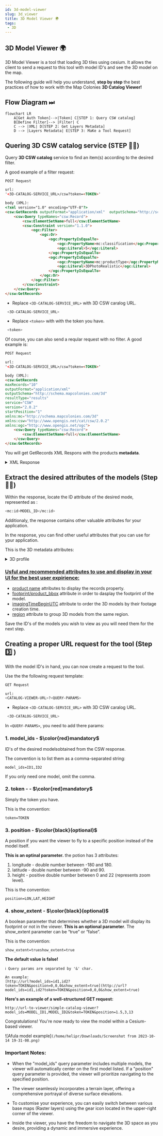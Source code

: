 ```yaml
---
id: 3d-model-viewer
slug: 3d_viewer 
title: 3D Model Viewer 🌍
tags: 
 - 3D
---
```


## 3D Model Viewer 🌍
 3D Model Viewer is a tool that loading 3D tiles using cesium. It allows the client to send a request to this tool with model ID's and see the 3D model on the map.

 The following guide will help you understand, **step by step** the best practices of how to work with the Map Colonies **3D Catalog Viewer!**

 ## Flow Diagram ⏭
```mermaid
flowchart LR
    A[Get Auth Token]-->|Token| C[STEP 1: Query CSW catalog]
    B[Define Filter]--> |Filter| C
    C --> |XML| D[STEP 2: Get Layers Metadata]
    D --> |Layers Metadata| E[STEP 3: MaKe a Tool Request]
```

## Quering 3D CSW catalog service (STEP ☝🏼)
Query **3D CSW catalog** service to find an item(s) according to the desired filter.

A good example of a filter request:
```html
POST Request

url:
'<3D-CATALOG-SERVICE_URL>/csw?token=<TOKEN>'

body (XML):
<?xml version="1.0" encoding="UTF-8"?>
<csw:GetRecords outputFormat="application/xml"  outputSchema="http://schema.mapcolonies.com/3d" resultType="results" service="CSW" version="2.0.2" startPosition="1" maxRecords="200" xmlns:mc="http://schema.mapcolonies.com/3d" xmlns:csw="http://www.opengis.net/cat/csw/2.0.2" xmlns:ogc="http://www.opengis.net/ogc">
    <csw:Query typeNames="csw:Record">
        <csw:ElementSetName>full</csw:ElementSetName>
        <csw:Constraint version="1.1.0">
            <ogc:Filter>
                <ogc:Or>
                    <ogc:PropertyIsEqualTo>
                        <ogc:PropertyName>mc:classification</ogc:PropertyName>
                        <ogc:Literal>5</ogc:Literal>
                    </ogc:PropertyIsEqualTo>
                    <ogc:PropertyIsEqualTo>
                        <ogc:PropertyName>mc:productType</ogc:PropertyName>
                        <ogc:Literal>3DPhotoRealistic</ogc:Literal>
                    </ogc:PropertyIsEqualTo>
                </ogc:Or>
            </ogc:Filter>
        </csw:Constraint>
    </csw:Query>
</csw:GetRecords>
``` 
 - Replace `<3D-CATALOG-SERVICE_URL>` with 3D CSW caralog URL.
``` bash 
 <3D-CATALOG-SERVICE_URL>
 ```
 - Replace `<token>` with with the token you have.
``` bash 
 <token>
 ```

Of course, you can also send a reqular request with no filter. 
A good example is:
``` html
POST Request

url:
'<3D-CATALOG-SERVICE_URL>/csw?token=<TOKEN>'

body (XML):
<csw:GetRecords 
maxRecords="10" 
outputFormat="application/xml"
outputSchema="http://schema.mapcolonies.com/3d" 
resultType="results" 
service="CSW"
version="2.0.2" 
startPosition="1" 
xmlns:mc="http://schema.mapcolonies.com/3d"
xmlns:csw="http://www.opengis.net/cat/csw/2.0.2"
xmlns:ogc="http://www.opengis.net/ogc">
    <csw:Query typeNames="csw:Record">
        <csw:ElementSetName>full</csw:ElementSetName>
    </csw:Query>
</csw:GetRecords>
``` 
You will get GetRecords XML Respons with the products **metadata**.

<details>
<summary>XML Response</summary>

`````` html
<?xml version="1.0" encoding="UTF-8" standalone="no"?>
<!-- pycsw 2.7.dev0 -->
<csw:GetRecordsResponse xmlns:csw="http://www.opengis.net/cat/csw/2.0.2" xmlns:dc="http://purl.org/dc/elements/1.1/" xmlns:dct="http://purl.org/dc/terms/" xmlns:gmd="http://www.isotc211.org/2005/gmd" xmlns:gml="http://www.opengis.net/gml" xmlns:ows="http://www.opengis.net/ows" xmlns:xs="http://www.w3.org/2001/XMLSchema" xmlns:xsi="http://www.w3.org/2001/XMLSchema-instance" xmlns:mc="http://schema.mapcolonies.com/3d" version="2.0.2" xsi:schemaLocation="http://www.opengis.net/cat/csw/2.0.2 http://schemas.opengis.net/csw/2.0.2/CSW-discovery.xsd">
    <csw:SearchStatus timestamp="2023-10-15T10:49:46Z"/>
    <csw:SearchResults numberOfRecordsMatched="2" numberOfRecordsReturned="2" nextRecord="0" recordSchema="http://schema.mapcolonies.com/3d" elementSet="full">
        <mc:MC3DRecord>
            <mc:accuracyLE90>8.0</mc:accuracyLE90>
            <mc:classification>6</mc:classification>
            <mc:creationDateUTC>1970-01-01</mc:creationDateUTC>
            <mc:footprint>{"type":"Polygon","coordinates":[[[35.2670012825,32.5856881598],[35.2670012825,32.6300363309],[35.3105702702,32.6300363309],[35.3105702702,32.5856881598],[35.2670012825,32.5856881598]]]}</mc:footprint>
            <mc:maxHorizontalAccuracyCE90>8.0</mc:maxHorizontalAccuracyCE90>
            <mc:id>53c9e5f6-31d6-47a1-bc11-64e150bcc13b</mc:id>
            <mc:insertDate>2023-10-11T18:33:18Z</mc:insertDate>
            <mc:links scheme="3D_LAYER" name="" description="">https://URL-TO-3D-TILE/api/3d/v1/b3dm/model/tileset.json</mc:links>
            <mc:producerName>IDFMU</mc:producerName>
            <mc:productBBox>35.2670012825,32.5856881598,35.3105702702,32.6300363309</mc:productBBox>
            <mc:productId>53c9e5f6-31d6-47a1-bc11-64e150bcc13b</mc:productId>
            <mc:productName>natik-q2</mc:productName>
            <mc:productSource>\\domtest\mimi\archi\maz\silver\libot\afula-whole</mc:productSource>
            <mc:productStatus>PUBLISHED</mc:productStatus>
            <mc:productType>3DPhotoRealistic</mc:productType>
            <mc:productVersion>1</mc:productVersion>
            <mc:productionSystem>i</mc:productionSystem>
            <mc:productionSystemVersion>uy</mc:productionSystemVersion>
            <mc:region>kl</mc:region>
            <mc:sensors>k</mc:sensors>
            <mc:imagingTimeEndUTC>2023-08-20T12:16:00Z</mc:imagingTimeEndUTC>
            <mc:imagingTimeBeginUTC>2023-08-11T18:48:00Z</mc:imagingTimeBeginUTC>
            <mc:SRS>4326</mc:SRS>
            <mc:SRSName>WGS84GEO</mc:SRSName>
            <mc:type>RECORD_3D</mc:type>
            <mc:updateDateUTC>2023-10-11T18:33:18Z</mc:updateDateUTC>
            <ows:BoundingBox crs="urn:x-ogc:def:crs:EPSG:6.11:4326" dimensions="2">
                <ows:LowerCorner>32.5856881598 35.2670012825</ows:LowerCorner>
                <ows:UpperCorner>32.6300363309 35.3105702702</ows:UpperCorner>
            </ows:BoundingBox>
        </mc:MC3DRecord>
        <mc:MC3DRecord>
            <mc:accuracyLE90>999.0</mc:accuracyLE90>
            <mc:classification>6</mc:classification>
            <mc:creationDateUTC>1970-01-01</mc:creationDateUTC>
            <mc:footprint>{"type":"Polygon","coordinates":[[[34.8,31.9],[34.8,31.9],[34.82,31.90],[34.81968953570555,31.91211446418133],[34.8809,31.913]]]}</mc:footprint>
            <mc:maxHorizontalAccuracyCE90>999.0</mc:maxHorizontalAccuracyCE90>
            <mc:id>e8a7ee77-1f95-4ac7-ad6e-24aae7859be5</mc:id>
            <mc:insertDate>2023-10-14T15:05:15Z</mc:insertDate>
            <mc:links scheme="3D_LAYER" name="" description="">https://URL-TO-3D-TILE/api/3d/v1/b3dm/model/tileset.json</mc:links>
            <mc:producerName>IDFMU</mc:producerName>
            <mc:productId>e8a7ee77-1f95-4ac7-ad6e-24aa5</mc:productId>
            <mc:productName>רחובות</mc:productName>
            <mc:productSource>\\domtest\mimi\archi\maz\silver\libot\City</mc:productSource>
            <mc:productStatus>PUBLISHED</mc:productStatus>
            <mc:productType>3DPhotoRealistic</mc:productType>
            <mc:productVersion>1</mc:productVersion>
            <mc:productionSystem>123</mc:productionSystem>
            <mc:productionSystemVersion>123</mc:productionSystemVersion>
            <mc:region>ישראל</mc:region>
            <mc:sensors>סנסור</mc:sensors>
            <mc:imagingTimeEndUTC>2023-10-08T12:14:00Z</mc:imagingTimeEndUTC>
            <mc:imagingTimeBeginUTC>2023-10-03T11:09:00Z</mc:imagingTimeBeginUTC>
            <mc:SRS>4326</mc:SRS>
            <mc:SRSName>WGS84GEO</mc:SRSName>
            <mc:type>RECORD_3D</mc:type>
            <mc:updateDateUTC>2023-10-14T15:05:15Z</mc:updateDateUTC>
            <ows:BoundingBox crs="urn:x-ogc:def:crs:EPSG:6.11:4326" dimensions="2">
                <ows:LowerCorner>31.908523874681066 34.81539563385809</ows:LowerCorner>
                <ows:UpperCorner>31.91211446418133 34.81968953570555</ows:UpperCorner>
            </ows:BoundingBox>
        </mc:MC3DRecord>
    </csw:SearchResults>
</csw:GetRecordsResponse>

``````
</details>

## Extract the desired attributes of the models (Step ✌🏼)

Within the response, locate the ID  attribute of the desired mode, represented as :
``` bash
<mc:id>MODEL_ID</mc:id>
```
Additionaly, the response contains other valuable attributes for your application.

In the response, you can find other useful attributes that you can use for ypur application.

This is the 3D metadata attributes:

<details>
<summary>3D profile</summary>
 
|  |    |  |
|:-----|:--------:|------:|
| mc:id| text | uniqe internal catalog item ID |
| mc:productId   |  text |uniqe external product ID |
| mc:productName   | text |    the product name |
| mc:productVersion | int | the product version |
| [mc:productType](#productType) | enum  | **Valid Values**: <br/> 3DPhotoRealistic / QuantizedMeshDTMBest / QuantizedMeshDSMBest <br/> default: 3DPhotoRealistic |
| mc:links | text | available links for current product CSW Links <br /> structure of links in the format ***name,description,protocol,url[^„,[^„,]]*** |
| mc:descriprion | text | the product description|
| mc:creationDateUTC | date | the date when raw product was created |
| mc:imagingTimeBeginUTC | date | start imaging date of raw product <br/> supported format: **dd/mm/yyyy  (not later than "mc:imagingTimeEndUTC")** |
| mc:imagingTimeEndUTC | date | end imaging date of raw product <br/> supported format: **dd/mm/yyyy  (not earlier than "mc:imagingTimeBeginUTC")** |
| mc:minResolutionMeter | double | the product resolution in meters (not more than max res) <br/> double unsigned valid: **0.01 to 8000** |
| mc:maxResolutionMeter | double | the product resolution in meters (not less than min res) <br/> double unsigned valid: **0.01 to 8000** |
| mc:maxHorizontalAccuracyCE90 | double | EP90 / CE90 Maximum absolute plane accuracy range in meters <br/> double unsigned valid: **0 to 999 (999 = no data)** |
| mc:accuracyLE90 | double | double unsigned valid: **0 to 999 (999 = no data)** |
| mc:accuracySE90 | double | double unsigned valid: **0 to 250** |
| mc:relativeAccuracySE90 | double | double unsigned valid: **0 to 100** |
| mc:visualAccuracy | double | double unsigned valid: **0 to 100** |
| mc:sensors | text | list of sensors used as a source for the product <br/> comma separated list |
| mc:footprint | geojson | geographical delineation of the product / model trace |
| mc:heightRangeFrom | double | **minimum** height range in meters |
| mc:heightRangeTo | double | **maximum** height range in meters |
| mc:SRS | text | reference System ID (EPSG), <br /> ex: 4326 / 3857 |
| mc:SRSName | text | name of reference system |
| mc:region | text | sector / countries <br/> comma separated list |
| mc:classification | enum  | product classification / confidentiality <br /> Classification values |
| mc:productionSystem | text | the production system |
| mc:productionSystemVersion | text | the version of the production system <br/> maxLength: 20 |
| mc:producerName | text | manufacturer / organization that produced / supplied the product |
| mc:minFlightAlt | double | **minimum** flight height in meters |
| mc:maxFlightAlt | double | **maximum** flight height in meters |
| mc:geographicArea | text | the area inside the region |
| mc:productBBox | text | the bounding box of the product minX,minY,maxX,maxY |
| mc:productSource | text | the source of the product |
| mc:productStatus | enum | Status of the product <br /> **Valid values**:  PUBLISHED / UNPUBLISHED <br /> default: ***UNPUBLISHED***|
| mc:type | enum | type of the catalog <br /> **Valid values**:  RECORD_RASTER / RECORD_3D / RECORD_DEM <br /> default: ***RECORD_3D***|
| mc:insertDate | date | the date when item was added to catalog <br/>  <br/> AUTO_GENERATED: ***CURRENT_TIME*** |
| mc:boundingBox | wkt | currently stored footprint in wkt format <br/> AUTO_GENERATED |
| mc:keywords | text | list of key words relevant for product <br/> AUTO_GENERATED |
| mc:updateDate | date | the date when item was updated in catalog <br/>  <br/> AUTO_GENERATED: ***CURRENT_TIME*** in every update |
|
</details>

### <ins>Usful and recommended attributes to use and display in your UI for the best user expirience:</ins>
- <ins>product name</ins> attributes to display the records property.
- <ins>footprint/product_bbox</ins> attribute in order to dasplay the footprint of the model.
- <ins>imagingTimeBeginUTC</ins> attribute to order the 3D models by their footage creation time.
- <ins>region</ins> attribute to group 3D models from the same region.

Save the ID's of the models you wish to view as you will need them for the next step.

## Creating a proper URL request for the tool (Step 3️⃣ )
With the model ID's in hand, you can now create a request to the tool. 

Use the the following request template:
```bash
GET Request

url:
<CATALOG-VIEWER-URL>?<QUERY-PARAMS>
```
 - Replace `<3D-CATALOG-SERVICE_URL>` with 3D CSW caralog URL.
``` bash 
 <3D-CATALOG-SERVICE_URL>
 ```

 In `<QUERY-PARAMS>`, you need to add there params:
 ### 1. model_ids - $\color{red}mandatory$
 ID's of the desired modelsobtained from the CSW response.
 
 The convention is to list them as a comma-separated string:
 ```
 model_ids=ID1,ID2
 ``` 
 If you only need one model, omit the comma.

 ### 2. token - - $\color{red}mandatory$
 Simply the token you have.
 
 This is the convention:
 ```
 token=TOKEN
 ```

 ### 3. position - $\color{black}(optional)$
 A position if you want the viewer to fly to a specific position instead of the model itself. 

**This is an optinal parameter.**
the potion has 3 attributes:

1. longitude - double number between -180 and 180.
2. latitude - double number between -90 and 90.
3. height - positive double number between 0 and 22 (represents zoom level).

This is the convention:
```
position=LON,LAT,HEIGHT
```

### 4. show_extent - $\color{black}(optional)$
A boolean parameter that determines whether a 3D model will display its footprint or not in the viewer. 
**This is an optional parameter**. The show_extent parameter can be “true” or “false”.

This is the convention:
```
show_extent=trueshow_extent=true
```

**The default value is false!**

```
ℹ️ Query params are separated by '&' char. 

An example:
[http://url?model_ids=id1,id2?token=TOKEN&position=0,0,0&show_extent=true](http://url?model_ids=id1,id2?token=TOKEN&position=0,0,0&show_extent=true) 
```

**Here's an example of a well-structured GET request:**
```
http://url-to-viewer/simple-catalog-viewer?model_ids=MODEL_ID1,MODEL_ID2&token=TOKEN&position=1.5,3,13
```



Congratulations! You're now ready to view the model within a Cesium-based viewer.

![Afula model example]`(/home/helipr/Downloads/Screenshot from 2023-10-14 19-31-08.png)`

### Important Notes:
- When the "model_ids" query parameter includes multiple models, the viewer will automatically center on the first model listed. If a "position" query parameter is provided, the viewer will prioritize navigating to the specified position.

- The viewer seamlessly incorporates a terrain layer, offering a comprehensive portrayal of diverse surface elevations.

- To customise your experience, you can easily switch between various base maps (Raster layers) using the gear icon located in the upper-right corner of the viewer.

- Inside the viewer, you have the freedom to navigate the 3D space as you desire, providing a dynamic and immersive experience.
 



